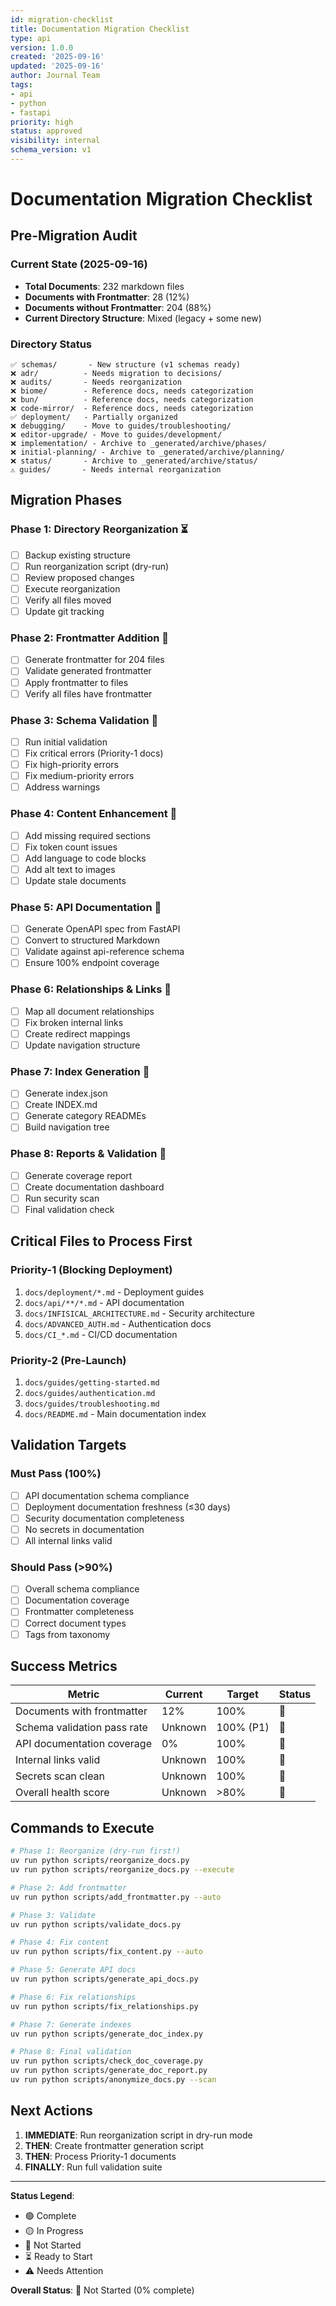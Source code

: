 ```yaml
---
id: migration-checklist
title: Documentation Migration Checklist
type: api
version: 1.0.0
created: '2025-09-16'
updated: '2025-09-16'
author: Journal Team
tags:
- api
- python
- fastapi
priority: high
status: approved
visibility: internal
schema_version: v1
---
```


# Documentation Migration Checklist

## Pre-Migration Audit

### Current State (2025-09-16)
- **Total Documents**: 232 markdown files
- **Documents with Frontmatter**: 28 (12%)
- **Documents without Frontmatter**: 204 (88%)
- **Current Directory Structure**: Mixed (legacy + some new)

### Directory Status
```
✅ schemas/       - New structure (v1 schemas ready)
❌ adr/          - Needs migration to decisions/
❌ audits/       - Needs reorganization
❌ biome/        - Reference docs, needs categorization
❌ bun/          - Reference docs, needs categorization
❌ code-mirror/  - Reference docs, needs categorization
✅ deployment/   - Partially organized
❌ debugging/    - Move to guides/troubleshooting/
❌ editor-upgrade/ - Move to guides/development/
❌ implementation/ - Archive to _generated/archive/phases/
❌ initial-planning/ - Archive to _generated/archive/planning/
❌ status/       - Archive to _generated/archive/status/
⚠️ guides/       - Needs internal reorganization
```

## Migration Phases

### Phase 1: Directory Reorganization ⏳
- [ ] Backup existing structure
- [ ] Run reorganization script (dry-run)
- [ ] Review proposed changes
- [ ] Execute reorganization
- [ ] Verify all files moved
- [ ] Update git tracking

### Phase 2: Frontmatter Addition 🔴
- [ ] Generate frontmatter for 204 files
- [ ] Validate generated frontmatter
- [ ] Apply frontmatter to files
- [ ] Verify all files have frontmatter

### Phase 3: Schema Validation 🔴
- [ ] Run initial validation
- [ ] Fix critical errors (Priority-1 docs)
- [ ] Fix high-priority errors
- [ ] Fix medium-priority errors
- [ ] Address warnings

### Phase 4: Content Enhancement 🔴
- [ ] Add missing required sections
- [ ] Fix token count issues
- [ ] Add language to code blocks
- [ ] Add alt text to images
- [ ] Update stale documents

### Phase 5: API Documentation 🔴
- [ ] Generate OpenAPI spec from FastAPI
- [ ] Convert to structured Markdown
- [ ] Validate against api-reference schema
- [ ] Ensure 100% endpoint coverage

### Phase 6: Relationships & Links 🔴
- [ ] Map all document relationships
- [ ] Fix broken internal links
- [ ] Create redirect mappings
- [ ] Update navigation structure

### Phase 7: Index Generation 🔴
- [ ] Generate index.json
- [ ] Create INDEX.md
- [ ] Generate category READMEs
- [ ] Build navigation tree

### Phase 8: Reports & Validation 🔴
- [ ] Generate coverage report
- [ ] Create documentation dashboard
- [ ] Run security scan
- [ ] Final validation check

## Critical Files to Process First

### Priority-1 (Blocking Deployment)
1. `docs/deployment/*.md` - Deployment guides
2. `docs/api/**/*.md` - API documentation
3. `docs/INFISICAL_ARCHITECTURE.md` - Security architecture
4. `docs/ADVANCED_AUTH.md` - Authentication docs
5. `docs/CI_*.md` - CI/CD documentation

### Priority-2 (Pre-Launch)
1. `docs/guides/getting-started.md`
2. `docs/guides/authentication.md`
3. `docs/guides/troubleshooting.md`
4. `docs/README.md` - Main documentation index

## Validation Targets

### Must Pass (100%)
- [ ] API documentation schema compliance
- [ ] Deployment documentation freshness (≤30 days)
- [ ] Security documentation completeness
- [ ] No secrets in documentation
- [ ] All internal links valid

### Should Pass (>90%)
- [ ] Overall schema compliance
- [ ] Documentation coverage
- [ ] Frontmatter completeness
- [ ] Correct document types
- [ ] Tags from taxonomy

## Success Metrics

| Metric | Current | Target | Status |
|--------|---------|--------|--------|
| Documents with frontmatter | 12% | 100% | 🔴 |
| Schema validation pass rate | Unknown | 100% (P1) | 🔴 |
| API documentation coverage | 0% | 100% | 🔴 |
| Internal links valid | Unknown | 100% | 🔴 |
| Secrets scan clean | Unknown | 100% | 🔴 |
| Overall health score | Unknown | >80% | 🔴 |

## Commands to Execute

```bash
# Phase 1: Reorganize (dry-run first!)
uv run python scripts/reorganize_docs.py
uv run python scripts/reorganize_docs.py --execute

# Phase 2: Add frontmatter
uv run python scripts/add_frontmatter.py --auto

# Phase 3: Validate
uv run python scripts/validate_docs.py

# Phase 4: Fix content
uv run python scripts/fix_content.py --auto

# Phase 5: Generate API docs
uv run python scripts/generate_api_docs.py

# Phase 6: Fix relationships
uv run python scripts/fix_relationships.py

# Phase 7: Generate indexes
uv run python scripts/generate_doc_index.py

# Phase 8: Final validation
uv run python scripts/check_doc_coverage.py
uv run python scripts/generate_doc_report.py
uv run python scripts/anonymize_docs.py --scan
```

## Next Actions

1. **IMMEDIATE**: Run reorganization script in dry-run mode
2. **THEN**: Create frontmatter generation script
3. **THEN**: Process Priority-1 documents
4. **FINALLY**: Run full validation suite

---

**Status Legend**:
- 🟢 Complete
- 🟡 In Progress
- 🔴 Not Started
- ⏳ Ready to Start
- ⚠️ Needs Attention

**Overall Status**: 🔴 Not Started (0% complete)